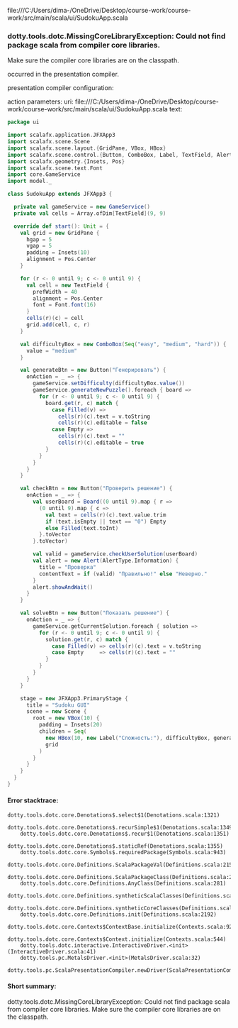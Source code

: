 file:///C:/Users/dima-/OneDrive/Desktop/course-work/course-work/src/main/scala/ui/SudokuApp.scala
### dotty.tools.dotc.MissingCoreLibraryException: Could not find package scala from compiler core libraries.
Make sure the compiler core libraries are on the classpath.
   

occurred in the presentation compiler.

presentation compiler configuration:


action parameters:
uri: file:///C:/Users/dima-/OneDrive/Desktop/course-work/course-work/src/main/scala/ui/SudokuApp.scala
text:
```scala
package ui

import scalafx.application.JFXApp3
import scalafx.scene.Scene
import scalafx.scene.layout.{GridPane, VBox, HBox}
import scalafx.scene.control.{Button, ComboBox, Label, TextField, Alert, AlertType}
import scalafx.geometry.{Insets, Pos}
import scalafx.scene.text.Font
import core.GameService
import model._

class SudokuApp extends JFXApp3 {

  private val gameService = new GameService()
  private val cells = Array.ofDim[TextField](9, 9)

  override def start(): Unit = {
    val grid = new GridPane {
      hgap = 5
      vgap = 5
      padding = Insets(10)
      alignment = Pos.Center
    }

    for (r <- 0 until 9; c <- 0 until 9) {
      val cell = new TextField {
        prefWidth = 40
        alignment = Pos.Center
        font = Font.font(16)
      }
      cells(r)(c) = cell
      grid.add(cell, c, r)
    }

    val difficultyBox = new ComboBox(Seq("easy", "medium", "hard")) {
      value = "medium"
    }

    val generateBtn = new Button("Генерировать") {
      onAction = _ => {
        gameService.setDifficulty(difficultyBox.value())
        gameService.generateNewPuzzle().foreach { board =>
          for (r <- 0 until 9; c <- 0 until 9) {
            board.get(r, c) match {
              case Filled(v) =>
                cells(r)(c).text = v.toString
                cells(r)(c).editable = false
              case Empty =>
                cells(r)(c).text = ""
                cells(r)(c).editable = true
            }
          }
        }
      }
    }

    val checkBtn = new Button("Проверить решение") {
      onAction = _ => {
        val userBoard = Board((0 until 9).map { r =>
          (0 until 9).map { c =>
            val text = cells(r)(c).text.value.trim
            if (text.isEmpty || text == "0") Empty
            else Filled(text.toInt)
          }.toVector
        }.toVector)

        val valid = gameService.checkUserSolution(userBoard)
        val alert = new Alert(AlertType.Information) {
          title = "Проверка"
          contentText = if (valid) "Правильно!" else "Неверно."
        }
        alert.showAndWait()
      }
    }

    val solveBtn = new Button("Показать решение") {
      onAction = _ => {
        gameService.getCurrentSolution.foreach { solution =>
          for (r <- 0 until 9; c <- 0 until 9) {
            solution.get(r, c) match {
              case Filled(v) => cells(r)(c).text = v.toString
              case Empty     => cells(r)(c).text = ""
            }
          }
        }
      }
    }

    stage = new JFXApp3.PrimaryStage {
      title = "Sudoku GUI"
      scene = new Scene {
        root = new VBox(10) {
          padding = Insets(20)
          children = Seq(
            new HBox(10, new Label("Сложность:"), difficultyBox, generateBtn, checkBtn, solveBtn),
            grid
          )
        }
      }
    }
  }
}


```



#### Error stacktrace:

```
dotty.tools.dotc.core.Denotations$.select$1(Denotations.scala:1321)
	dotty.tools.dotc.core.Denotations$.recurSimple$1(Denotations.scala:1349)
	dotty.tools.dotc.core.Denotations$.recur$1(Denotations.scala:1351)
	dotty.tools.dotc.core.Denotations$.staticRef(Denotations.scala:1355)
	dotty.tools.dotc.core.Symbols$.requiredPackage(Symbols.scala:943)
	dotty.tools.dotc.core.Definitions.ScalaPackageVal(Definitions.scala:215)
	dotty.tools.dotc.core.Definitions.ScalaPackageClass(Definitions.scala:218)
	dotty.tools.dotc.core.Definitions.AnyClass(Definitions.scala:281)
	dotty.tools.dotc.core.Definitions.syntheticScalaClasses(Definitions.scala:2161)
	dotty.tools.dotc.core.Definitions.syntheticCoreClasses(Definitions.scala:2176)
	dotty.tools.dotc.core.Definitions.init(Definitions.scala:2192)
	dotty.tools.dotc.core.Contexts$ContextBase.initialize(Contexts.scala:921)
	dotty.tools.dotc.core.Contexts$Context.initialize(Contexts.scala:544)
	dotty.tools.dotc.interactive.InteractiveDriver.<init>(InteractiveDriver.scala:41)
	dotty.tools.pc.MetalsDriver.<init>(MetalsDriver.scala:32)
	dotty.tools.pc.ScalaPresentationCompiler.newDriver(ScalaPresentationCompiler.scala:99)
```
#### Short summary: 

dotty.tools.dotc.MissingCoreLibraryException: Could not find package scala from compiler core libraries.
Make sure the compiler core libraries are on the classpath.
   